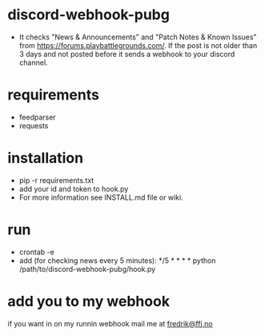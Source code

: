 # discord-webhook-pubg
* It checks "News & Announcements" and "Patch Notes & Known Issues" from https://forums.playbattlegrounds.com/. If the post is not older than 3 days and not posted before it sends a webhook to your discord channel.

# requirements
* feedparser
* requests

# installation
* pip -r requirements.txt
* add your id and token to hook.py
* For more information see INSTALL.md file or wiki.
# run
* crontab -e
* add (for checking news every 5 minutes):
*/5 * * * * python /path/to/discord-webhook-pubg/hook.py 

# add you to my webhook
if you want in on my runnin webhook mail me at fredrik@ffj.no
